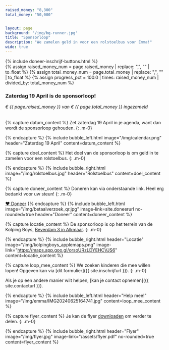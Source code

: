 ```yaml
---
raised_money: "8,300"
total_money: "50,000"


layout: page
background: '/img/bg-runner.jpg'
title: "Sponsorloop"
description: "We zamelen geld in voor een rolstoelbus voor Emma!"
wide: true
---
```


<div class="col-lg-11 mx-auto">
{% include doneer-inschrijf-buttons.html %}
</div>
<!-- This calculates the percentage, which is used for the progress bar -->
{% assign raised_money_num = page.raised_money | replace: ",", "" | to_float %}
{% assign total_money_num = page.total_money | replace: ",", "" | to_float %}
{% assign progress_pct = 100.0 | times: raised_money_num | divided_by: total_money_num %}


<div class="progress-bg col-lg-11 mx-auto">
    <h3 id="countdown">Zaterdag 19 April is de sponsorloop! </h3>
    <div class="progress">
        <div class="progress-bar active" role="progressbar" aria-valuemin="0" aria-valuemax="100" style="width: {{ progress_pct }}%;" aria-valuenow="{{ progress_pct }}">
        </div>
    </div>
    <h6 style="margin-top: 10px;">€ {{ page.raised_money }} van € {{ page.total_money }} ingezameld</h6>
</div>

{% capture datum_content %}
Zet zaterdag 19 April in je agenda, want dan wordt de sponsorloop gehouden.
{: .m-0}

{% endcapture %}
{% include bubble_left.html image="/img/calendar.png" header="Zaterdag 19 April"
content=datum_content %}

{% capture doel_content %}
Het doel van de sponsorloop is om geld in te zamelen voor een rolstoelbus.
{: .m-0}

{% endcapture %}
{% include bubble_right.html image="/img/rolstoelbus.jpg" header="Rolstoelbus"
content=doel_content %}


{% capture doneer_content %}
Doneren kan via onderstaande link. Heel erg bedankt voor uw steun!
{: .m-0}

<a class="btn-xl btn-danger col-5" href="{{ site.doneerurl }}">&#10084;&#65038; Doneer</a>
{% endcapture %}
{% include bubble_left.html image="/img/betaalverzoek_qr.jpg" image-link=site.doneerurl no-rounded=true header="Doneer"
content=doneer_content %}

{% capture locatie_content %}
De sponsorloop is op het terrein van de Kolping Boys, [Beverdam 3 in Alkmaar](https://maps.app.goo.gl/orsoURzLDYEHCVJS6).
{: .m-0}

{% endcapture %}
{% include bubble_right.html header="Locatie"
image="/img/kolpingboys_applemaps.png" image-link="https://maps.app.goo.gl/orsoURzLDYEHCVJS6"
content=locatie_content %}


{% capture loop_mee_content %}
We zoeken kinderen die mee willen lopen! Opgeven kan via [dit formulier]({{ site.inschrijfurl }}).
{: .m-0}

Als je op een andere manier wilt helpen, [kan je contact opnemen]({{ site.contacturl }}).

{% endcapture %}
{% include bubble_left.html header="Help mee!" image="/img/emma/IMG20240625164741.jpg"
content=loop_mee_content %}

{% capture flyer_content %}
Je kan de flyer [downloaden](/assets/flyer.pdf) om verder te delen.
{: .m-0}

{% endcapture %}
{% include bubble_right.html header="Flyer" image="/img/flyer.jpg" image-link="/assets/flyer.pdf" no-rounded=true
content=flyer_content %}
